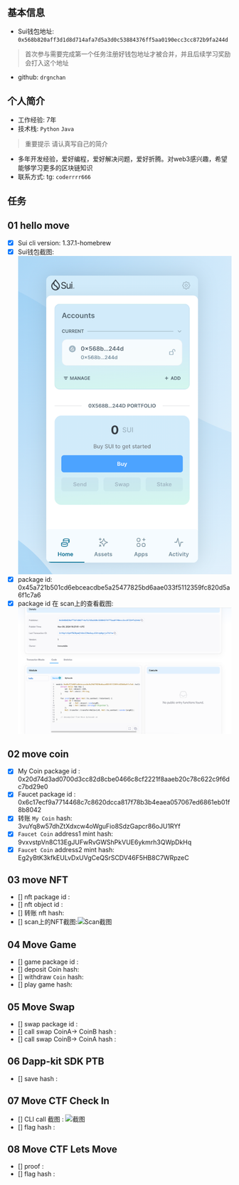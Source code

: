 ## 基本信息
- Sui钱包地址: `0x568b820aff3d1d8d714afa7d5a3d0c53884376ff5aa0190ecc3cc872b9fa244d`
> 首次参与需要完成第一个任务注册好钱包地址才被合并，并且后续学习奖励会打入这个地址
- github: `drgnchan`

## 个人简介
- 工作经验: 7年
- 技术栈: `Python` `Java`
> 重要提示 请认真写自己的简介
- 多年开发经验，爱好编程，爱好解决问题，爱好折腾。对web3感兴趣，希望能够学习更多的区块链知识
- 联系方式: tg: `coderrrr666` 

## 任务

##   01 hello move  
- [x] Sui cli version: 1.37.1-homebrew
- [x] Sui钱包截图: ![Sui钱包截图](./co-learn-2411/images/sui-wallet.png)
- [x] package id: 0x45a721b501cd6ebceacdbe5a25477825bd6aae033f5112359fc820d5a6f1c7a6
- [x] package id 在 scan上的查看截图:![Scan截图](./co-learn-2411/images/package_view.png)

##   02 move coin
- [x] My Coin package id : 0x20d74d3ad0700d3cc82d8cbe0466c8cf2221f8aaeb20c78c622c9f6dc7bd29e0
- [x] Faucet package id : 0x6c17ecf9a7714468c7c8620dcca817f78b3b4eaea057067ed6861eb01f8b8042
- [x] 转账 `My Coin` hash: 3vuYq8w57dhZtXdxcw4oWguFio8SdzGapcr86oJU1RYf
- [x] `Faucet Coin` address1 mint hash: 9vxvstpVn8C13EgJUFwRvGWShPkVUE6ykmrh3QWpDkHq
- [x] `Faucet Coin` address2 mint hash: Eg2yBtK3kfkEULvDxUVgCeQSrSCDV46F5HB8C7WRpzeC

##   03 move NFT
- [] nft package id :
- [] nft object id : 
- [] 转账 nft  hash:
- [] scan上的NFT截图:![Scan截图](./images/你的图片地址)

##   04 Move Game
- [] game package id :
- [] deposit Coin hash:
- [] withdraw `Coin` hash:
- [] play game hash:

##   05 Move Swap
- [] swap package id :
- [] call swap CoinA-> CoinB  hash :
- [] call swap CoinB-> CoinA  hash :

##   06 Dapp-kit SDK PTB
- [] save hash :

##   07 Move CTF Check In
- [] CLI call 截图 : ![截图](./images/你的图片地址)
- [] flag hash :

##   08 Move CTF Lets Move
- [] proof : 
- [] flag hash :
